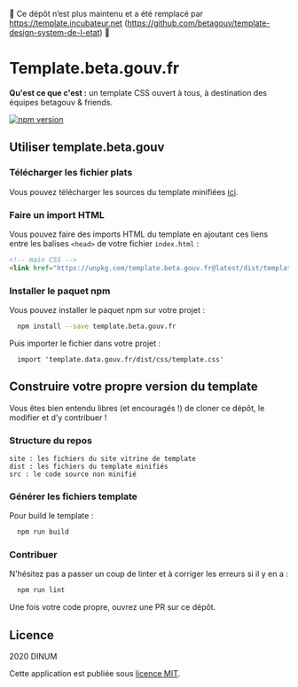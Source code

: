 :construction: Ce dépôt n’est plus maintenu et a été remplacé par https://template.incubateur.net (https://github.com/betagouv/template-design-system-de-l-etat) :construction:

# Template.beta.gouv.fr

**Qu'est ce que c'est :** un template CSS ouvert à tous, à destination des équipes betagouv & friends.

[![npm version](https://badgen.net/npm/v/template.beta.gouv.fr)](https://www.npmjs.com/package/template.beta.gouv.fr)

## Utiliser template.beta.gouv

### Télécharger les fichier plats

Vous pouvez télécharger les sources du template minifiées [ici](dist/).

### Faire un import HTML

Vous pouvez faire des imports HTML du template en ajoutant ces liens entre les balises `<head>` de votre fichier `index.html` :

```html
<!-- main CSS -->
<link href="https://unpkg.com/template.beta.gouv.fr@latest/dist/template.min.css" rel="stylesheet">
```

### Installer le paquet npm

Vous pouvez installer le paquet npm sur votre projet :
```bash
  npm install --save template.beta.gouv.fr
```

Puis importer le fichier dans votre projet :
```
  import 'template.data.gouv.fr/dist/css/template.css'
```

## Construire votre propre version du template

Vous êtes bien entendu libres (et encouragés !) de cloner ce dépôt, le modifier et d’y contribuer !

### Structure du repos
```
site : les fichiers du site vitrine de template
dist : les fichiers du template minifiés
src : le code source non minifié
```

### Générer les fichiers template

Pour build le template :
```bash
  npm run build
```

### Contribuer

N'hésitez pas a passer un coup de linter et à corriger les erreurs si il y en a :
```bash
  npm run lint
```

Une fois votre code propre, ouvrez une PR sur ce dépôt.

## Licence

2020 DINUM

Cette application est publiée sous [licence MIT](LICENSE).
